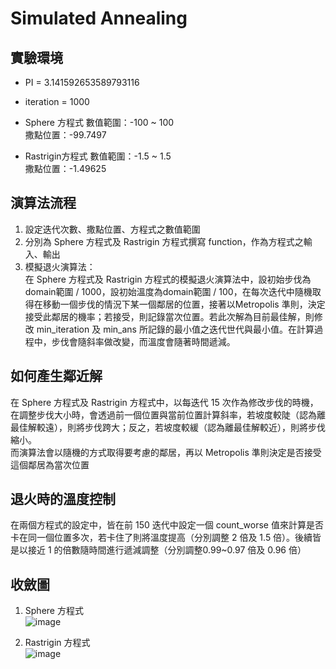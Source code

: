 # Simulated Annealing

## 實驗環境

- PI = 3.141592653589793116  
- iteration = 1000

- Sphere 方程式
數值範圍：-100 ~ 100  
撒點位置：-99.7497

- Rastrigin方程式
數值範圍：-1.5 ~ 1.5  
撒點位置：-1.49625 

## 演算法流程
1.	設定迭代次數、撒點位置、方程式之數值範圍
2.	分別為 Sphere 方程式及 Rastrigin 方程式撰寫 function，作為方程式之輸入、輸出
3.	模擬退火演算法：  
在 Sphere 方程式及 Rastrigin 方程式的模擬退火演算法中，設初始步伐為domain範圍 / 1000，設初始溫度為domain範圍 / 100，在每次迭代中隨機取得在移動一個步伐的情況下某一個鄰居的位置，接著以Metropolis 準則，決定接受此鄰居的機率；若接受，則記錄當次位置。若此次解為目前最佳解，則修改 min_iteration 及 min_ans 所記錄的最小值之迭代世代與最小值。在計算過程中，步伐會隨斜率做改變，而溫度會隨著時間遞減。

## 如何產生鄰近解
在 Sphere 方程式及 Rastrigin 方程式中，以每迭代 15 次作為修改步伐的時機，在調整步伐大小時，會透過前一個位置與當前位置計算斜率，若坡度較陡（認為離最佳解較遠），則將步伐跨大；反之，若坡度較緩（認為離最佳解較近），則將步伐縮小。  
而演算法會以隨機的方式取得要考慮的鄰居，再以 Metropolis 準則決定是否接受這個鄰居為當次位置

## 退火時的溫度控制
在兩個方程式的設定中，皆在前 150 迭代中設定一個 count_worse 值來計算是否卡在同一個位置多次，若卡住了則將溫度提高（分別調整 2 倍及 1.5 倍）。後續皆是以接近 1 的倍數隨時間進行遞減調整（分別調整0.99~0.97 倍及 0.96 倍）

## 收斂圖

1. Sphere 方程式  
![image](https://user-images.githubusercontent.com/32695855/114406742-5cfa1080-9bda-11eb-9365-ae1dc3615cb5.png)

2. Rastrigin 方程式  
![image](https://user-images.githubusercontent.com/32695855/114406754-5ff50100-9bda-11eb-9c97-0066e2d53e6b.png)


